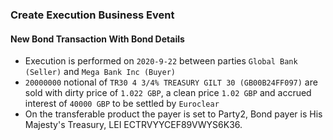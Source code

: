 ### Create Execution Business Event

#### New Bond Transaction With Bond Details
- Execution is performed on `2020-9-22` between parties `Global Bank (Seller)` and `Mega Bank Inc (Buyer)`
- `20000000` notional of `TR30 4 3/4% TREASURY GILT 30 (GB00B24FF097)` are sold with dirty price of `1.022 GBP`, a clean price `1.02 GBP` and accrued interest of `40000 GBP` to be settled by `Euroclear`
- On the transferable product the payer is set to Party2, Bond payer is His Majesty's Treasury, LEI ECTRVYYCEF89VWYS6K36.